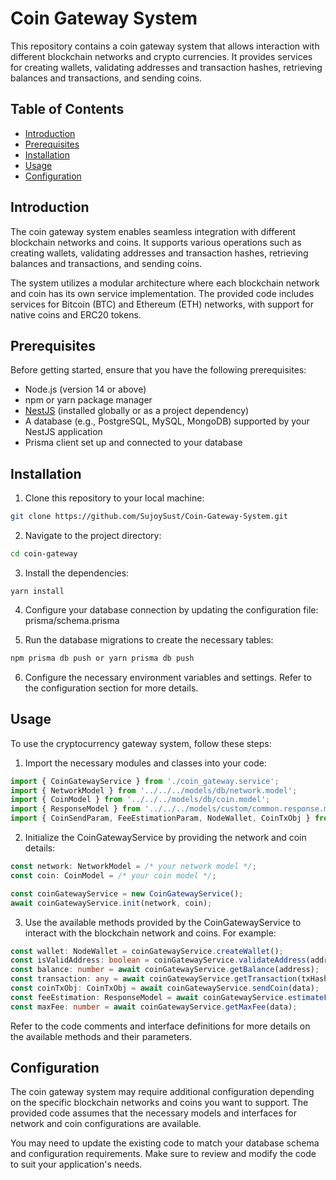 # Coin Gateway System

This repository contains a coin gateway system that allows interaction with different blockchain networks and crypto currencies. It provides services for creating wallets, validating addresses and transaction hashes, retrieving balances and transactions, and sending coins.

## Table of Contents

- [Introduction](#introduction)
- [Prerequisites](#prerequisites)
- [Installation](#installation)
- [Usage](#usage)
- [Configuration](#configuration)

## Introduction

The coin gateway system enables seamless integration with different blockchain networks and coins. It supports various operations such as creating wallets, validating addresses and transaction hashes, retrieving balances and transactions, and sending coins.

The system utilizes a modular architecture where each blockchain network and coin has its own service implementation. The provided code includes services for Bitcoin (BTC) and Ethereum (ETH) networks, with support for native coins and ERC20 tokens.

## Prerequisites

Before getting started, ensure that you have the following prerequisites:

- Node.js (version 14 or above)
- npm or yarn package manager
- [NestJS](https://nestjs.com/) (installed globally or as a project dependency)
- A database (e.g., PostgreSQL, MySQL, MongoDB) supported by your NestJS application
- Prisma client set up and connected to your database

## Installation

1. Clone this repository to your local machine:

```bash
git clone https://github.com/SujoySust/Coin-Gateway-System.git
```
2. Navigate to the project directory:
```bash
cd coin-gateway
```
3. Install the dependencies:
```
yarn install

```
4. Configure your database connection by updating the configuration file: prisma/schema.prisma

5. Run the database migrations to create the necessary tables:
```bash
npm prisma db push or yarn prisma db push
```
6. Configure the necessary environment variables and settings. Refer to the configuration section for more details.

## Usage
To use the cryptocurrency gateway system, follow these steps:
1. Import the necessary modules and classes into your code:
```typescript
import { CoinGatewayService } from './coin_gateway.service';
import { NetworkModel } from '../../../models/db/network.model';
import { CoinModel } from '../../../models/db/coin.model';
import { ResponseModel } from '../../../models/custom/common.response.model';
import { CoinSendParam, FeeEstimationParam, NodeWallet, CoinTxObj } from './coin_gateway.interface';
```
2. Initialize the CoinGatewayService by providing the network and coin details:
```typescript
const network: NetworkModel = /* your network model */;
const coin: CoinModel = /* your coin model */;

const coinGatewayService = new CoinGatewayService();
await coinGatewayService.init(network, coin);

```
3. Use the available methods provided by the CoinGatewayService to interact with the blockchain network and coins. For example:
``` typescript
const wallet: NodeWallet = coinGatewayService.createWallet();
const isValidAddress: boolean = coinGatewayService.validateAddress(address);
const balance: number = await coinGatewayService.getBalance(address);
const transaction: any = await coinGatewayService.getTransaction(txHash, blockNumber);
const coinTxObj: CoinTxObj = await coinGatewayService.sendCoin(data);
const feeEstimation: ResponseModel = await coinGatewayService.estimateFee(data);
const maxFee: number = await coinGatewayService.getMaxFee(data);
```
Refer to the code comments and interface definitions for more details on the available methods and their parameters.

## Configuration
The coin gateway system may require additional configuration depending on the specific blockchain networks and coins you want to support. The provided code assumes that the necessary models and interfaces for network and coin configurations are available.

You may need to update the existing code to match your database schema and configuration requirements. Make sure to review and modify the code to suit your application's needs.

